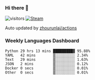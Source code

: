### Hi there 👋

![visitors](https://visitor-badge.glitch.me/badge?page_id=zhourunlai)
[![Steam](https://img.shields.io/badge/dynamic/json?label=Steam&query=%24.data.totalSubs&url=https%3A%2F%2Fapi.spencerwoo.com%2Fsubstats%2F%3Fsource%3DsteamGames%26queryKey%3D76561198285156854&suffix=%20Games&logo=steam&labelColor=134375&color=0b1a37&longCache=true)](http://steamcommunity.com/profiles/76561198285156854)

Auto updated by <a href="https://github.com/zhourunlai/zhourunlai/actions" target="_blank">zhourunlai/actions</a>

### Weekly Languages Dashboard

<!--PART:wakatime-->
```text
Python 29 hrs 13 mins █████████▓ 95.88%
YAML   42 mins        ▒░░░░░░░░░ 2.34%
Text   29 mins        ▒░░░░░░░░░ 1.63%
JSON   2 mins         ▒░░░░░░░░░ 0.12%
Docker 0 secs         ▒░░░░░░░░░ 0.01%
Other  0 secs         ▒░░░░░░░░░ 0.01%
```
<!--PART:wakatime-->
